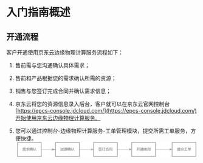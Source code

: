 # 入门指南概述
## 开通流程
客户开通使用京东云边缘物理计算服务流程如下：

1. 售前需与您沟通确认具体需求；

2. 售前和产品根据您的需求确认所需的资源；

3. 销售与您签订完成合同并确认需求信息；

4. 京东云将您的资源信息录入后台，客户就可以在京东云官网控制台[https://epcs-console.jdcloud.com/](https://epcs-console.jdcloud.com/)开始使用京东云边缘物理计算服务。

5. 您可以通过控制台-边缘物理计算服务-工单管理模块，提交所需工单服务，方便快捷。
![](https://github.com/jdcloudcom/cn/blob/cn-edge-physical-computing-service/documentation/Hyper-Converged-IDC/Edge-Physical-Computing-Service/Image/EPCS001.png)
